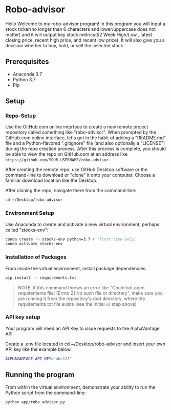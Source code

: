 # Robo-advisor 
Hello Welcome to my robo-advisor program! In this program you will input a stock ticker(no longer than 6 characters and lower/uppercase does not matter) and it will output key stock metrics(52 Week High/Low , latest closing price, recent high price, and recent low price). It will also give you a decision whether to buy, hold, or sell the selected stock.

## Prerequisites

  + Anaconda 3.7
  + Python 3.7
  + Pip

## Setup

### Repo-Setup
Use the GitHub.com online interface to create a new remote project repository called something like "robo-advisor". When prompted by the GitHub.com online interface, let's get in the habit of adding a "README.md" file and a Python-flavored ".gitignore" file (and also optionally a "LICENSE") during the repo creation process. After this process is complete, you should be able to view the repo on GitHub.com at an address like `https://github.com/YOUR_USERNAME/robo-advisor`.

After creating the remote repo, use GitHub Desktop software or the command-line to download or "clone" it onto your computer. Choose a familiar download location like the Desktop.

After cloning the repo, navigate there from the command-line:

```sh
cd ~/Desktop/robo-advisor
```
### Environment Setup
Use Anaconda to create and activate a new virtual environment, perhaps called "stocks-env":

```sh
conda create -n stocks-env python=3.7 # (first time only)
conda activate stocks-env
```
### Installation of Packages
From inside the virtual environment, install package dependencies:

```sh
pip install -r requirements.txt
```

> NOTE: if this command throws an error like "Could not open requirements file: [Errno 2] No such file or directory", make sure you are running it from the repository's root directory, where the requirements.txt file exists (see the initial `cd` step above)

### API key setup
Your program will need an API Key to issue requests to the AlphaVantage API

Create a .env file located in cd ~/Desktop/robo-advisor and insert your own API key like the example below

```sh
ALPHAVANTAGE_API_KEY="abc123"
```

## Running the program

From within the virtual environment, demonstrate your ability to run the Python script from the command-line:

```sh
python app/robo_advisor.py
```
